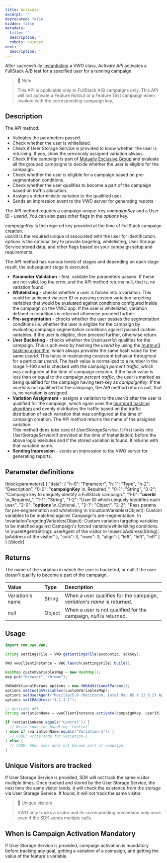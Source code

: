 ```yaml
---
title: Activate
excerpt: ''
deprecated: false
hidden: false
metadata:
  title: ''
  description: ''
  robots: noindex
next:
  description: ''
---
```

After successfully [instantiating](https://developers.vwo.com/docs/java-launch) a VWO class, _Activate API_ activates a FullStack A/B test for a specified user for a running campaign.

> 📘 Note
> 
> This API is applicable only to FullStack A/B campaigns only. This API will not activate a Feature Rollout or a Feature Test campaign when invoked with the corresponding campaign key,

## Description

The API method:

- Validates the parameters passed.
- Check whether the user is whitelisted.
- Check if User Storage Service is provided to know whether the user is returning. If yes, show the previously assigned variation always.
- Check if the campaign is part of [Mutually Exclusive Group](https://developers.vwo.com/docs/mutually-exclusive-groups) and evaluate all the grouped campaigns to decide whether the user is eligible for the campaign.
- Check whether the user is eligible for a campaign based on pre-segmentation conditions.
- Check whether the user qualifies to become a part of the campaign based on traffic allocation.
- Assigns a deterministic variation to the qualified user.
- Sends an impression event to the VWO server for generating reports.

The API method requires a campaign unique-key _campaignKey_ and a User ID - _userId_. You can also pass other flags in the _options_ key. 

_campaignKey_ is the required key provided at the time of FullStack campaign creation.  
_userId_ is the required unique id associated with the user for identification.  
_options_ is the optional key to provide targeting, whitelisting, User Storage Service stored data, and other flags based on your campaign setup and requirements.

The API method has various levels of stages and depending on each stage result, the subsequent stage is executed.

- **Parameter Validation** - first, validate the parameters passed. If these are not valid, log the error, and the API method returns null, that is, no variation found.
- **Whitelisting** - checks whether a user is forced into a variation. This could be achieved via user ID or passing custom variation targeting variables that would be evaluated against conditions configured inside the campaign on the VWO app. If the user is whitelisted, variation defined in conditions is returned otherwise proceed further.
- **Pre-segmentation** - checks whether the user passes the segmentation conditions i.e. whether the user is eligible for the campaign by evaluating campaign segmentation conditions against passed custom variables. If the user is eligible, then proceed further, otherwise return. 
- **User Bucketing** - checks whether the User(_userId_) qualifies for the campaign. This is achieved by hashing the _userId_ by using the [murmur3 hashing algorithm](https://en.wikipedia.org/wiki/MurmurHash), which always provides the same hash value for the same _userId_. This helps in maintaining consistent behavior throughout for a particular _userId_. The hash value is normalized to a number in the range 1–100 and is checked with the campaign _percent traffic_, which was configured at the time of campaign creation. If the hash value is less than or equal to the campaign _percent traffic_, the user is marked as being qualified for the campaign having test-key as _campaignKey_. If the _userId_ is not qualified for the campaign, the API method returns null, that is, no variation is assigned.
- **Variation Assignment** - assigns a variation to the _userId_ after the user is qualified for the campaign, which again uses the [murmur3 hashing algorithm](https://en.wikipedia.org/wiki/MurmurHash) and evenly distributes the traffic based on the traffic distribution of each variation that was configured at the time of campaign creation. The API method returns the name of the assigned variation.  
  This method does take care of _UserStorageService_. It first looks into _UserStorageService_(if provided at the time of Instantiation) before the above logic executes and if the stored variation is found, it returns with that variation name.
- **Sending Impression** - sends an impression to the VWO server for generating reports.

## Parameter definitions

[block:parameters]
{
  "data": {
    "h-0": "Parameter",
    "h-1": "Type",
    "h-2": "Description",
    "0-0": "**campaignKey**  \n_Required_",
    "0-1": "String",
    "0-2": "Campaign key to uniquely identify a FullStack campaign.",
    "1-0": "**userId**  \n_Required_",
    "1-1": "String",
    "1-2": "User ID which uniquely identifies each user.",
    "2-0": "**options**  \n_Optional_",
    "2-1": "Object",
    "2-2": "Pass params for pre-segmentation and whitelisting  \n  \ncustomVariables(Object): Custom variables to be matched  against Campaign's pre-segmentation.  \n  \nvariationTargetingVariables(Object): Custom variation targeting variables to be matched  against Campaign's forced variation/whitelisting conditions.  \n  \nuserAgent(String): userAgent of the visitor  \n  \nuserIpAddress(String): IpAddress of the visitor"
  },
  "cols": 3,
  "rows": 3,
  "align": [
    "left",
    "left",
    "left"
  ]
}
[/block]


## Returns

The name of the variation in which the user is bucketed, or null if the user doesn't qualify to become a part of the campaign.

| Value            | Type   | Description                                                             |
| :--------------- | :----- | :---------------------------------------------------------------------- |
| Variation's name | String | When a user qualifies for the campaign, _variation's name_ is returned. |
| null             | Object | When a user is not qualified for the campaign, _null_ is returned.      |

## Usage

```java
import com.vwo.VWO;

String settingsFile = VWO.getSettingsFile(accountId, sdkKey);

VWO vwoClientInstance = VWO.launch(settingsFile).build();
 
HashMap customVariablesMap = new HashMap();
map.put("browser","chrome");

VWOAdditionalParams options = new VWOAdditionalParams();
options.setCustomVariables(customVariablesMap);
options.setUserAgent("Mozilla/5.0 (Macintosh; Intel Mac OS X 13_5_2) AppleWebKit/537.36 (KHTML, like Gecko) Chrome/117.0.0.0 Safari/537.36");
options.setIPAddress("1.1.1.1");

// Activate API
String variationName = vwoClientInstance.activate(campaignKey, userId, options);

if (variationName.equals("Control")) {
  // Write code for handling 'Control'
} else if (variationName.equals("Variation-1")) {
  // CODE: write code for Variation-1
} else {
  // CODE: When user does not become part of campaign.
}
```

## Unique Visitors are tracked

If User Storage Service is provided, SDK will not track the same visitor multiple times. Once tracked and stored by the User Storage Service, the next time the same visitor lands, it will check the existence from the storage via User Storage Service. If found, it will not track the same visitor.

> 🚧 Unique visitors
> 
> VWO only tracks a visitor and its corresponding conversion only once even if the SDK sends multiple calls.

## When is Campaign Activation Mandatory

If User Storage Service is provided, campaign activation is mandatory before tracking any goal, getting a variation of a campaign, and getting the value of the feature's variable.